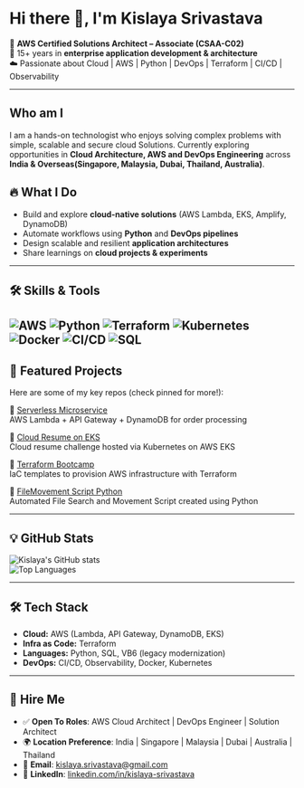 # Hi there 👋, I'm Kislaya Srivastava  

🚀 **AWS Certified Solutions Architect – Associate (CSAA-C02)**  
💼 15+ years in **enterprise application development & architecture**  
☁️ Passionate about Cloud | AWS | Python | DevOps | Terraform | CI/CD | Observability  

---

## Who am I 
I am a hands-on technologist who enjoys solving complex problems with simple, scalable and secure cloud Solutions.
Currently exploring opportunities in **Cloud Architecture, AWS and DevOps Engineering** across **India & Overseas(Singapore, Malaysia, Dubai, Thailand, Australia)**.

## 🔥 What I Do
- Build and explore **cloud-native solutions** (AWS Lambda, EKS, Amplify, DynamoDB)  
- Automate workflows using **Python** and **DevOps pipelines**  
- Design scalable and resilient **application architectures**  
- Share learnings on **cloud projects & experiments**  

---
## 🛠️ Skills & Tools
![AWS](https://img.shields.io/badge/AWS-Cloud-orange?logo=amazonaws&logoColor=white)
![Python](https://img.shields.io/badge/Python-3.x-blue?logo=python&logoColor=white)
![Terraform](https://img.shields.io/badge/Terraform-IaC-purple?logo=terraform)
![Kubernetes](https://img.shields.io/badge/Kubernetes-Orchestration-blue?logo=kubernetes)
![Docker](https://img.shields.io/badge/Docker-Containers-blue?logo=docker)
![CI/CD](https://img.shields.io/badge/CI/CD-Automation-brightgreen?logo=githubactions&logoColor=white)
![SQL](https://img.shields.io/badge/SQL-Database-red?logo=postgresql&logoColor=white)
---

## 📌 Featured Projects
Here are some of my key repos (check pinned for more!):  

🔹 [Serverless Microservice](https://github.com/kislayasrivastava/serverless-microservice)  
    AWS Lambda + API Gateway + DynamoDB for order processing  

🔹 [Cloud Resume on EKS](https://github.com/kislayasrivastava/resume-kubernetes)  
    Cloud resume challenge hosted via Kubernetes on AWS EKS  

🔹 [Terraform Bootcamp](https://github.com/kislayasrivastava/terraform-beginner-bootcamp-2023)  
    IaC templates to provision AWS infrastructure with Terraform  

🔹 [FileMovement Script Python](https://github.com/KislayaSrivastava/filemovement/)  
    Automated File Search and Movement Script created using Python  

---

## 💡 GitHub Stats
![Kislaya's GitHub stats](https://github-readme-stats.vercel.app/api?username=kislayasrivastava&show_icons=true&theme=tokyonight)  
![Top Languages](https://github-readme-stats.vercel.app/api/top-langs/?username=kislayasrivastava&layout=compact&theme=tokyonight)

---

## 🛠️ Tech Stack
- **Cloud:** AWS (Lambda, API Gateway, DynamoDB, EKS)  
- **Infra as Code:** Terraform  
- **Languages:** Python, SQL, VB6 (legacy modernization)  
- **DevOps:** CI/CD, Observability, Docker, Kubernetes  

---

## 💼 Hire Me
- ✅ **Open To Roles**: AWS Cloud Architect | DevOps Engineer | Solution Architect  
- 🌍 **Location Preference**: India | Singapore | Malaysia | Dubai | Australia | Thailand
- 📧 **Email**: kislaya.srivastava@gmail.com  
- 💼 **LinkedIn**: [linkedin.com/in/kislaya-srivastava](https://www.linkedin.com/in/kislaya-srivastava)
